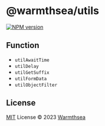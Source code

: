 # @warmthsea/utils

[![NPM version](https://img.shields.io/npm/v/@warmthsea/utils?color=a1b858&label=)](https://www.npmjs.com/package/@warmthsea/utils)

## Function

-  `utilAwaitTime`
-  `utilDelay`
-  `utilGetSuffix`
-  `utilFormData`
-  `utilObjectFilter`

## License

[MIT](./LICENSE) License © 2023 [Warmthsea](https://github.com/warmthsea)
